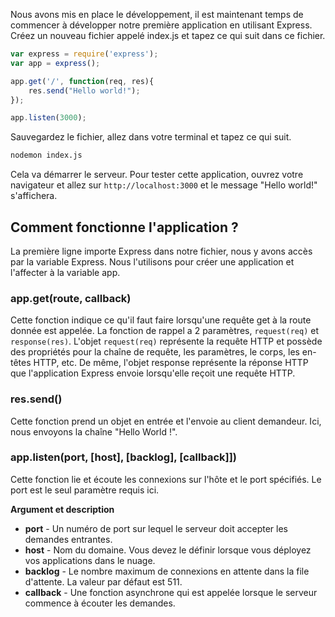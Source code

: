 Nous avons mis en place le développement, il est maintenant temps de commencer à développer notre première application en utilisant Express. Créez un nouveau fichier appelé index.js et tapez ce qui suit dans ce fichier.

```js
var express = require('express');
var app = express();

app.get('/', function(req, res){
    res.send("Hello world!");
});

app.listen(3000);
```

Sauvegardez le fichier, allez dans votre terminal et tapez ce qui suit.

```bash
nodemon index.js
```

Cela va démarrer le serveur. Pour tester cette application, ouvrez votre navigateur et allez sur ```http://localhost:3000``` et le message "Hello world!" s'affichera.

## Comment fonctionne l'application ?

La première ligne importe Express dans notre fichier, nous y avons accès par la variable Express. Nous l'utilisons pour créer une application et l'affecter à la variable app.

### app.get(route, callback)

Cette fonction indique ce qu'il faut faire lorsqu'une requête get à la route donnée est appelée. La fonction de rappel a 2 paramètres, ```request(req)``` et ```response(res)```. L'objet ```request(req)``` représente la requête HTTP et possède des propriétés pour la chaîne de requête, les paramètres, le corps, les en-têtes HTTP, etc. De même, l'objet response représente la réponse HTTP que l'application Express envoie lorsqu'elle reçoit une requête HTTP.

### res.send()

Cette fonction prend un objet en entrée et l'envoie au client demandeur. Ici, nous envoyons la chaîne "Hello World !".

### app.listen(port, [host], [backlog], [callback]])

Cette fonction lie et écoute les connexions sur l'hôte et le port spécifiés. Le port est le seul paramètre requis ici.

**Argument et description**

- **port** - Un numéro de port sur lequel le serveur doit accepter les demandes entrantes.
- **host** - Nom du domaine. Vous devez le définir lorsque vous déployez vos applications dans le nuage.
- **backlog** - Le nombre maximum de connexions en attente dans la file d'attente. La valeur par défaut est 511.
- **callback** - Une fonction asynchrone qui est appelée lorsque le serveur commence à écouter les demandes.